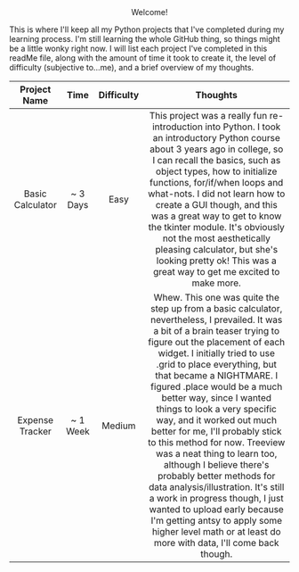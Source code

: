 <center>Welcome!</center>

<p>This is where I'll keep all my Python projects that I've completed during my learning process. I'm still learning the whole GitHub thing, so things might be a little wonky right now. 
I will list each project I've completed in this readMe file, along with the amount of time it took to create it, the level of difficulty (subjective to...me), and a brief overview of my thoughts.</p>

| Project Name | Time | Difficulty | Thoughts |
| :----------: | :--: | :--------: | :------: |
| Basic Calculator | ~ 3 Days | Easy | This project was a really fun re-introduction into Python. I took an introductory Python course about 3 years ago in college, so I can recall the basics, such as object types, how to initialize functions, for/if/when loops and what-nots. I did not learn how to create a GUI though, and this was a great way to get to know the tkinter module. It's obviously not the most aesthetically pleasing calculator, but she's looking pretty ok! This was a great way to get me excited to make more.|
| Expense Tracker | ~ 1 Week | Medium | Whew. This one was quite the step up from a basic calculator, nevertheless, I prevailed. It was a bit of a brain teaser trying to figure out the placement of each widget. I initially tried to use .grid to place everything, but that became a NIGHTMARE. I figured .place would be a much better way, since I wanted things to look a very specific way, and it worked out much better for me, I'll probably stick to this method for now. Treeview was a neat thing to learn too, although I believe there's probably better methods for data analysis/illustration. It's still a work in progress though, I just wanted to upload early because I'm getting antsy to apply some higher level math or at least do more with data, I'll come back though.

